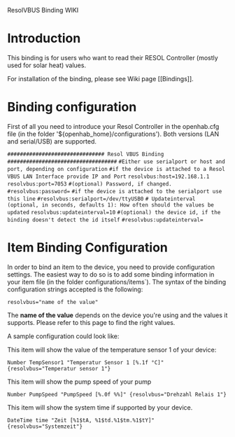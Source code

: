 ResolVBUS Binding WIKI

# Introduction
This binding is for users who want to read their RESOL Controller (mostly used for solar heat) values.

For installation of the binding, please see Wiki page [[Bindings]].

# Binding configuration

First of all you need to introduce your Resol Controller in the openhab.cfg file (in the folder '${openhab_home}/configurations'). Both versions (LAN and serial/USB) are supported.

`############################### Resol VBUS Binding ###################################`
`#Either use serialport or host and port, depending on configuration`
`#if the device is attached to a Resol VBUS LAN Interface provide IP and Port`
`resolvbus:host=192.168.1.1`
`resolvbus:port=7053`
`#(optional) Password, if changed.`
`#resolvbus:password=`
`#if the device is attached to the serialport use this line`
`#resolvbus:serialport=/dev/ttyUSB0`
`# Updateinterval (optional, in seconds, defaults 1): How often should the values be updated`
`resolvbus:updateinterval=10`
`#(optional) the device id, if the binding doesn't detect the id itself`
`#resolvbus:updateinterval=`

# Item Binding Configuration

In order to bind an item to the device, you need to provide configuration settings. The easiest way to do so is to add some binding information in your item file (in the folder configurations/items`). The syntax of the binding configuration strings accepted is the following:

    resolvbus="name of the value"

The **name of the value** depends on the device you're using and the values it supports. Please refer to this page to find the right values.


A sample configuration could look like:

This item will show the value of the temperature sensor 1 of your device:

    Number TempSensor1 "Temperatur Sensor 1 [%.1f °C]" {resolvbus="Temperatur sensor 1"}


This item will show the pump speed of your pump

    Number PumpSpeed "PumpSpeed [%.0f %%]" {resolvbus="Drehzahl Relais 1"}


This item will show the system time if supported by your device.

    DateTime time "Zeit [%1$tA, %1$td.%1$tm.%1$tY]" {resolvbus="Systemzeit"}

